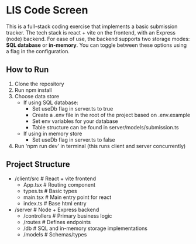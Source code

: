 # LIS Code Screen

This is a full-stack coding exercise that implements a basic submission tracker. The tech stack is react + vite on the frontend, with an Express (node) backend. For ease of use, the backend supports two storage modes: **SQL database** or **in-memory**. You can toggle between these options using a flag in the configuration.

## How to Run

1. Clone the repository
2. Run npm install
3. Choose data store
      - If using SQL database:
        - Set useDb flag in server.ts to true
        - Create a .env file in the root of the project based on .env.example
        - Set env variables for your database
        - Table structure can be found in server/models/submission.ts
      - If using in memory store
        - Set useDb flag in server.ts to false
4. Run 'npm run dev' in terminal (this runs client and server concurrently)

## Project Structure
- /client/src # React + vite frontend
  - App.tsx       # Routing component
  - types.ts      # Basic types
  - main.tsx      # Main entry point for react
  - index.ts      # Base html entry
- /server     # Node + Express backend
  - /controllers  # Primary business logic
  - /routes       # Defines endpoints
  - /db           # SQL and in-memory storage implementations
  - /models       # Schemas/types